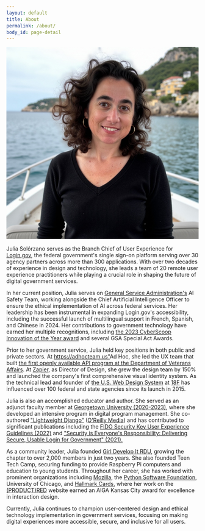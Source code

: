 ```yaml
---
layout: default
title: About
permalink: /about/
body_id: page-detail
---
```

<img src="/assets/images/julia-solorzano.png" alt="Julia Solórzano" class="profile">

Julia Solórzano serves as the Branch Chief of User Experience for <a href="https://login.gov">Login.gov</a>, the federal government's single sign-on platform serving over 30 agency partners across more than 300 applications. With over two decades of experience in design and technology, she leads a team of 20 remote user experience practitioners while playing a crucial role in shaping the future of digital government services.

In her current position, Julia serves on <a href="https://gsa.gov">General Service Administration's</a> AI Safety Team, working alongside the Chief Artificial Intelligence Officer to ensure the ethical implementation of AI across federal services. Her leadership has been instrumental in expanding Login.gov's accessibility, including the successful launch of multilingual support in French, Spanish, and Chinese in 2024. Her contributions to government technology have earned her multiple recognitions, including <a href="https://cyberscoop.com/announcing-the-winners-of-the-2023-cyberscoop-50/">the 2023 CyberScoop Innovation of the Year award</a> and several GSA Special Act Awards.

Prior to her government service, Julia held key positions in both public and private sectors. At <https://adhocteam.us">Ad Hoc</a>, she led the UX team that built <a href="https://developer.va.gov/">the first openly available API program at the Department of Veterans Affairs</a>. At <a href="https://zapier.com">Zapier</a>, as Director of Design, she grew the design team by 150% and launched the company's first comprehensive visual identity system. As the technical lead and founder of <a href="https://designsystem.digital.gov/">the U.S. Web Design System</a> at <a href="https://18f.gsa.gov/">18F</a> has influenced over 100 federal and state agencies since its launch in 2015.

Julia is also an accomplished educator and author. She served as an adjunct faculty member at <a href="https://www.georgetown.edu/">Georgetown University (2020-2023)</a>, where she developed an intensive program in digital program management. She co-authored <a href="https://www.oreilly.com/library/view/lightweight-django/9781491946275/">"Lightweight Django"</a> (<a href="https://www.oreilly.com/">O'Reilly Media</a>) and has contributed to significant publications including the <a href="https://fidoalliance.org/ux-guidelines/security-key-ux-guidelines/">FIDO Security Key User Experience Guidelines (2022)</a> and <a href="https://digital.gov/2021/03/02/security-is-everyones-job-delivering-secure-usable-login-for-government/">"Security is Everyone's Responsibility: Delivering Secure, Usable Login for Government" (2021).</a>

As a community leader, Julia founded <a href="https://girldevelopit.com/">Girl Develop It RDU</a>, growing the chapter to over 2,000 members in just two years. She also founded Teen Tech Camp, securing funding to provide Raspberry Pi computers and education to young students. Throughout her career, she has worked with prominent organizations including <a href="https://www.mozilla.org/">Mozilla<a/>, the <a href="https://www.python.org/psf-landing/">Python Software Foundation</a>, University of Chicago, and <a href="https://www.hallmark.com/">Hallmark Cards</a>, where her work on the <a href="https://www.red.org/products/">(PRODUCT)RED</a> website earned an AIGA Kansas City award for excellence in interaction design.

Currently, Julia continues to champion user-centered design and ethical technology implementation in government services, focusing on making digital experiences more accessible, secure, and inclusive for all users.

